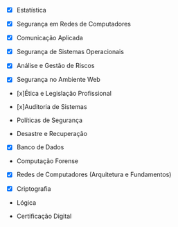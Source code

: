 - [x] Estatística

- [x] Segurança em Redes de Computadores

- [x] Comunicação Aplicada

- [x] Segurança de Sistemas Operacionais

- [x] Análise e Gestão de Riscos

- [x] Segurança no Ambiente Web

- [x]Ética e Legislação Profissional

- [x]Auditoria de Sistemas

- Políticas de Segurança

- Desastre e Recuperação

- [x] Banco de Dados

- Computação Forense

- [x] Redes de Computadores (Arquitetura e Fundamentos)

- [x] Criptografia

- Lógica

- Certificação Digital 
